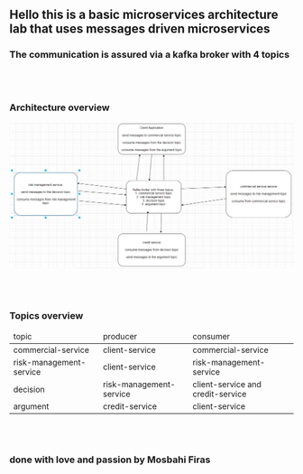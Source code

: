 <h2>Hello this is a basic microservices architecture lab that uses messages driven microservices</h2>
<h3>The communication is assured via a kafka broker with 4 topics</h3>

<br></br>
<h3>Architecture overview</h3>
<img src="./img.png" />

<br></br>
<h3>Topics overview</h3>
<table>
    <thead>
        <td>
            topic
        </td>
        <td>
            producer
        </td>
        <td>
            consumer
        </td>
</thead>
<tr>
    <td>
        commercial-service
    </td>
    <td>client-service</td>
    <td>commercial-service</td>
</tr>
<tr>
    <td>risk-management-service</td>
    <td>client-service</td>
    <td>risk-management-service</td>
</tr>
<tr>
    <td>decision</td>
    <td>risk-management-service</td>
    <td>client-service and credit-service</td>
</tr>
<tr>
    <td>argument</td>
    <td>credit-service</td>
    <td>client-service</td>
</tr>
</table>
<br></br>
<footer><h3>done with love and passion by Mosbahi Firas</h3></footer>